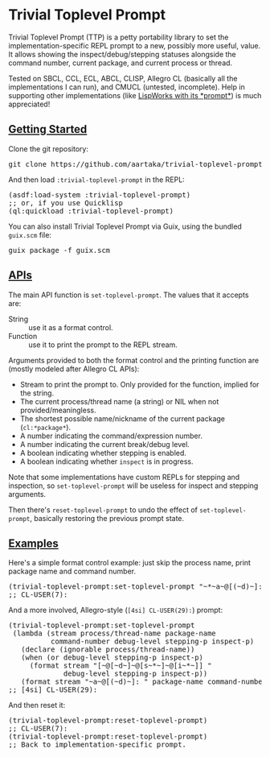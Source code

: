 <!DOCTYPE html>
<h1>Trivial Toplevel Prompt</h1>

<p>
Trivial Toplevel Prompt (TTP) is a petty portability library to set the
implementation-specific REPL prompt to a new, possibly more useful,
value. It allows showing the inspect/debug/stepping statuses alongside
the command number, current package, and current process or thread.

<p>
Tested on SBCL, CCL, ECL, ABCL, CLISP, Allegro CL (basically all the
implementations I can run), and CMUCL (untested, incomplete). Help in
supporting other implementations
(like <a href="http://www.lispworks.com/documentation/lw80/lw/lw-lispworks-87.htm#lispworks_marker-line-3817">LispWorks with its *prompt*</a>)
is much appreciated!

</SECTION> <SECTION id=getting-started><h2><a href=#getting-started>Getting Started</a></h2>

<p>
Clone the git repository:

<pre>git clone https://github.com/aartaka/trivial-toplevel-prompt ~/common-lisp/
</pre>

<p>
And then load <code>:trivial-toplevel-prompt</code> in the REPL:

<pre lang=lisp>(asdf:load-system :trivial-toplevel-prompt)
;; or, if you use Quicklisp
(ql:quickload :trivial-toplevel-prompt)
</pre>

<p>
You can also install Trivial Toplevel Prompt via Guix,
using the bundled <code>guix.scm</code> file:

<pre>guix package -f guix.scm
</pre>

</SECTION> <SECTION id=apis><h2><a href=#apis>APIs</a></h2>

<p>
The main API function is <code>set-toplevel-prompt</code>.
The values that it accepts are:

<DL><dt> String </dt> <dd>
use it as a format control.
</dd><dt> Function </dt> <dd>
use it to print the prompt to the REPL stream.
</DL>

<p>
Arguments provided to both the format control and the printing
function are (mostly modeled after Allegro CL APIs):

<UL><li> Stream to print the prompt to. Only provided for the function, implied for the string.
 </li><li> The current process/thread name (a string) or NIL when not provided/meaningless.
 </li><li> The shortest possible name/nickname of the current package
 (<code>cl:*package*</code>).
 </li><li> A number indicating the command/expression number.
 </li><li> A number indicating the current break/debug level.
 </li><li> A boolean indicating whether stepping is enabled.
 </li><li> A boolean indicating whether <code>inspect</code> is in progress.
</UL>

<p>
Note that some implementations have custom REPLs for stepping and
inspection,
so <code>set-toplevel-prompt</code> will be useless for inspect and stepping arguments.

<p>
Then there's
<code>reset-toplevel-prompt</code> to undo the effect of
<code>set-toplevel-prompt</code>, basically restoring the previous prompt state.

</SECTION> <SECTION id=examples><h2><a href=#examples>Examples</a></h2>

<p>
Here's a simple format control example:
just skip the process name, print package name and command number.

<pre lang=lisp>(trivial-toplevel-prompt:set-toplevel-prompt "~*~a~@[(~d)~]: ")
;; CL-USER(7):
</pre>

<p>
And a more involved, Allegro-style (<code>[4si] CL-USER(29):</code>) prompt:

<pre lang=lisp>(trivial-toplevel-prompt:set-toplevel-prompt
 (lambda (stream process/thread-name package-name
          command-number debug-level stepping-p inspect-p)
   (declare (ignorable process/thread-name))
   (when (or debug-level stepping-p inspect-p)
     (format stream "[~@[~d~]~@[s~*~]~@[i~*~]] "
             debug-level stepping-p inspect-p))
   (format stream "~a~@[(~d)~]: " package-name command-number)))
;; [4si] CL-USER(29):
</pre>

<p>
And then reset it:

<pre lang=lisp>(trivial-toplevel-prompt:reset-toplevel-prompt)
;; CL-USER(7):
(trivial-toplevel-prompt:reset-toplevel-prompt)
;; Back to implementation-specific prompt.
</pre>
